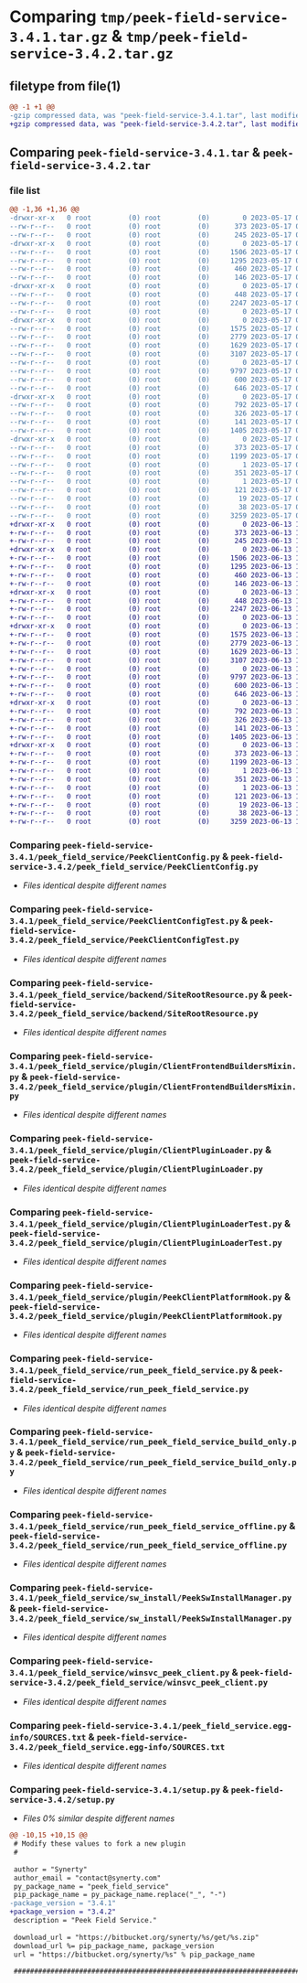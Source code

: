 # Comparing `tmp/peek-field-service-3.4.1.tar.gz` & `tmp/peek-field-service-3.4.2.tar.gz`

## filetype from file(1)

```diff
@@ -1 +1 @@
-gzip compressed data, was "peek-field-service-3.4.1.tar", last modified: Wed May 17 03:31:31 2023, max compression
+gzip compressed data, was "peek-field-service-3.4.2.tar", last modified: Tue Jun 13 11:59:37 2023, max compression
```

## Comparing `peek-field-service-3.4.1.tar` & `peek-field-service-3.4.2.tar`

### file list

```diff
@@ -1,36 +1,36 @@
-drwxr-xr-x   0 root         (0) root         (0)        0 2023-05-17 03:31:31.069377 peek-field-service-3.4.1/
--rw-r--r--   0 root         (0) root         (0)      373 2023-05-17 03:31:31.069377 peek-field-service-3.4.1/PKG-INFO
--rw-r--r--   0 root         (0) root         (0)      245 2023-05-17 03:29:55.000000 peek-field-service-3.4.1/README.rst
-drwxr-xr-x   0 root         (0) root         (0)        0 2023-05-17 03:31:31.068377 peek-field-service-3.4.1/peek_field_service/
--rw-r--r--   0 root         (0) root         (0)     1506 2023-05-17 03:29:55.000000 peek-field-service-3.4.1/peek_field_service/PeekClientConfig.py
--rw-r--r--   0 root         (0) root         (0)     1295 2023-05-17 03:29:55.000000 peek-field-service-3.4.1/peek_field_service/PeekClientConfigTest.py
--rw-r--r--   0 root         (0) root         (0)      460 2023-05-17 03:29:55.000000 peek-field-service-3.4.1/peek_field_service/PlatformDependencyTest.py
--rw-r--r--   0 root         (0) root         (0)      146 2023-05-17 03:31:30.000000 peek-field-service-3.4.1/peek_field_service/__init__.py
-drwxr-xr-x   0 root         (0) root         (0)        0 2023-05-17 03:31:31.069377 peek-field-service-3.4.1/peek_field_service/backend/
--rw-r--r--   0 root         (0) root         (0)      448 2023-05-17 03:29:55.000000 peek-field-service-3.4.1/peek_field_service/backend/ClientObservable.py
--rw-r--r--   0 root         (0) root         (0)     2247 2023-05-17 03:29:55.000000 peek-field-service-3.4.1/peek_field_service/backend/SiteRootResource.py
--rw-r--r--   0 root         (0) root         (0)        0 2023-05-17 03:29:55.000000 peek-field-service-3.4.1/peek_field_service/backend/__init__.py
-drwxr-xr-x   0 root         (0) root         (0)        0 2023-05-17 03:31:31.069377 peek-field-service-3.4.1/peek_field_service/plugin/
--rw-r--r--   0 root         (0) root         (0)     1575 2023-05-17 03:29:55.000000 peek-field-service-3.4.1/peek_field_service/plugin/ClientFrontendBuildersMixin.py
--rw-r--r--   0 root         (0) root         (0)     2779 2023-05-17 03:29:55.000000 peek-field-service-3.4.1/peek_field_service/plugin/ClientPluginLoader.py
--rw-r--r--   0 root         (0) root         (0)     1629 2023-05-17 03:29:55.000000 peek-field-service-3.4.1/peek_field_service/plugin/ClientPluginLoaderTest.py
--rw-r--r--   0 root         (0) root         (0)     3107 2023-05-17 03:29:55.000000 peek-field-service-3.4.1/peek_field_service/plugin/PeekClientPlatformHook.py
--rw-r--r--   0 root         (0) root         (0)        0 2023-05-17 03:29:55.000000 peek-field-service-3.4.1/peek_field_service/plugin/__init__.py
--rw-r--r--   0 root         (0) root         (0)     9797 2023-05-17 03:29:55.000000 peek-field-service-3.4.1/peek_field_service/run_peek_field_service.py
--rw-r--r--   0 root         (0) root         (0)      600 2023-05-17 03:29:55.000000 peek-field-service-3.4.1/peek_field_service/run_peek_field_service_build_only.py
--rw-r--r--   0 root         (0) root         (0)      646 2023-05-17 03:29:55.000000 peek-field-service-3.4.1/peek_field_service/run_peek_field_service_offline.py
-drwxr-xr-x   0 root         (0) root         (0)        0 2023-05-17 03:31:31.069377 peek-field-service-3.4.1/peek_field_service/sw_install/
--rw-r--r--   0 root         (0) root         (0)      792 2023-05-17 03:29:55.000000 peek-field-service-3.4.1/peek_field_service/sw_install/PeekSwInstallManager.py
--rw-r--r--   0 root         (0) root         (0)      326 2023-05-17 03:29:55.000000 peek-field-service-3.4.1/peek_field_service/sw_install/PluginSwInstallManager.py
--rw-r--r--   0 root         (0) root         (0)      141 2023-05-17 03:29:55.000000 peek-field-service-3.4.1/peek_field_service/sw_install/__init__.py
--rw-r--r--   0 root         (0) root         (0)     1405 2023-05-17 03:29:55.000000 peek-field-service-3.4.1/peek_field_service/winsvc_peek_client.py
-drwxr-xr-x   0 root         (0) root         (0)        0 2023-05-17 03:31:31.068377 peek-field-service-3.4.1/peek_field_service.egg-info/
--rw-r--r--   0 root         (0) root         (0)      373 2023-05-17 03:31:31.000000 peek-field-service-3.4.1/peek_field_service.egg-info/PKG-INFO
--rw-r--r--   0 root         (0) root         (0)     1199 2023-05-17 03:31:31.000000 peek-field-service-3.4.1/peek_field_service.egg-info/SOURCES.txt
--rw-r--r--   0 root         (0) root         (0)        1 2023-05-17 03:31:31.000000 peek-field-service-3.4.1/peek_field_service.egg-info/dependency_links.txt
--rw-r--r--   0 root         (0) root         (0)      351 2023-05-17 03:31:31.000000 peek-field-service-3.4.1/peek_field_service.egg-info/entry_points.txt
--rw-r--r--   0 root         (0) root         (0)        1 2023-05-17 03:31:31.000000 peek-field-service-3.4.1/peek_field_service.egg-info/not-zip-safe
--rw-r--r--   0 root         (0) root         (0)      121 2023-05-17 03:31:31.000000 peek-field-service-3.4.1/peek_field_service.egg-info/requires.txt
--rw-r--r--   0 root         (0) root         (0)       19 2023-05-17 03:31:31.000000 peek-field-service-3.4.1/peek_field_service.egg-info/top_level.txt
--rw-r--r--   0 root         (0) root         (0)       38 2023-05-17 03:31:31.069377 peek-field-service-3.4.1/setup.cfg
--rw-r--r--   0 root         (0) root         (0)     3259 2023-05-17 03:31:30.000000 peek-field-service-3.4.1/setup.py
+drwxr-xr-x   0 root         (0) root         (0)        0 2023-06-13 11:59:37.419024 peek-field-service-3.4.2/
+-rw-r--r--   0 root         (0) root         (0)      373 2023-06-13 11:59:37.419024 peek-field-service-3.4.2/PKG-INFO
+-rw-r--r--   0 root         (0) root         (0)      245 2023-06-13 11:58:04.000000 peek-field-service-3.4.2/README.rst
+drwxr-xr-x   0 root         (0) root         (0)        0 2023-06-13 11:59:37.418024 peek-field-service-3.4.2/peek_field_service/
+-rw-r--r--   0 root         (0) root         (0)     1506 2023-06-13 11:58:04.000000 peek-field-service-3.4.2/peek_field_service/PeekClientConfig.py
+-rw-r--r--   0 root         (0) root         (0)     1295 2023-06-13 11:58:04.000000 peek-field-service-3.4.2/peek_field_service/PeekClientConfigTest.py
+-rw-r--r--   0 root         (0) root         (0)      460 2023-06-13 11:58:04.000000 peek-field-service-3.4.2/peek_field_service/PlatformDependencyTest.py
+-rw-r--r--   0 root         (0) root         (0)      146 2023-06-13 11:59:37.000000 peek-field-service-3.4.2/peek_field_service/__init__.py
+drwxr-xr-x   0 root         (0) root         (0)        0 2023-06-13 11:59:37.419024 peek-field-service-3.4.2/peek_field_service/backend/
+-rw-r--r--   0 root         (0) root         (0)      448 2023-06-13 11:58:04.000000 peek-field-service-3.4.2/peek_field_service/backend/ClientObservable.py
+-rw-r--r--   0 root         (0) root         (0)     2247 2023-06-13 11:58:04.000000 peek-field-service-3.4.2/peek_field_service/backend/SiteRootResource.py
+-rw-r--r--   0 root         (0) root         (0)        0 2023-06-13 11:58:04.000000 peek-field-service-3.4.2/peek_field_service/backend/__init__.py
+drwxr-xr-x   0 root         (0) root         (0)        0 2023-06-13 11:59:37.419024 peek-field-service-3.4.2/peek_field_service/plugin/
+-rw-r--r--   0 root         (0) root         (0)     1575 2023-06-13 11:58:04.000000 peek-field-service-3.4.2/peek_field_service/plugin/ClientFrontendBuildersMixin.py
+-rw-r--r--   0 root         (0) root         (0)     2779 2023-06-13 11:58:04.000000 peek-field-service-3.4.2/peek_field_service/plugin/ClientPluginLoader.py
+-rw-r--r--   0 root         (0) root         (0)     1629 2023-06-13 11:58:04.000000 peek-field-service-3.4.2/peek_field_service/plugin/ClientPluginLoaderTest.py
+-rw-r--r--   0 root         (0) root         (0)     3107 2023-06-13 11:58:04.000000 peek-field-service-3.4.2/peek_field_service/plugin/PeekClientPlatformHook.py
+-rw-r--r--   0 root         (0) root         (0)        0 2023-06-13 11:58:04.000000 peek-field-service-3.4.2/peek_field_service/plugin/__init__.py
+-rw-r--r--   0 root         (0) root         (0)     9797 2023-06-13 11:58:04.000000 peek-field-service-3.4.2/peek_field_service/run_peek_field_service.py
+-rw-r--r--   0 root         (0) root         (0)      600 2023-06-13 11:58:04.000000 peek-field-service-3.4.2/peek_field_service/run_peek_field_service_build_only.py
+-rw-r--r--   0 root         (0) root         (0)      646 2023-06-13 11:58:04.000000 peek-field-service-3.4.2/peek_field_service/run_peek_field_service_offline.py
+drwxr-xr-x   0 root         (0) root         (0)        0 2023-06-13 11:59:37.419024 peek-field-service-3.4.2/peek_field_service/sw_install/
+-rw-r--r--   0 root         (0) root         (0)      792 2023-06-13 11:58:04.000000 peek-field-service-3.4.2/peek_field_service/sw_install/PeekSwInstallManager.py
+-rw-r--r--   0 root         (0) root         (0)      326 2023-06-13 11:58:04.000000 peek-field-service-3.4.2/peek_field_service/sw_install/PluginSwInstallManager.py
+-rw-r--r--   0 root         (0) root         (0)      141 2023-06-13 11:58:04.000000 peek-field-service-3.4.2/peek_field_service/sw_install/__init__.py
+-rw-r--r--   0 root         (0) root         (0)     1405 2023-06-13 11:58:04.000000 peek-field-service-3.4.2/peek_field_service/winsvc_peek_client.py
+drwxr-xr-x   0 root         (0) root         (0)        0 2023-06-13 11:59:37.418024 peek-field-service-3.4.2/peek_field_service.egg-info/
+-rw-r--r--   0 root         (0) root         (0)      373 2023-06-13 11:59:37.000000 peek-field-service-3.4.2/peek_field_service.egg-info/PKG-INFO
+-rw-r--r--   0 root         (0) root         (0)     1199 2023-06-13 11:59:37.000000 peek-field-service-3.4.2/peek_field_service.egg-info/SOURCES.txt
+-rw-r--r--   0 root         (0) root         (0)        1 2023-06-13 11:59:37.000000 peek-field-service-3.4.2/peek_field_service.egg-info/dependency_links.txt
+-rw-r--r--   0 root         (0) root         (0)      351 2023-06-13 11:59:37.000000 peek-field-service-3.4.2/peek_field_service.egg-info/entry_points.txt
+-rw-r--r--   0 root         (0) root         (0)        1 2023-06-13 11:59:37.000000 peek-field-service-3.4.2/peek_field_service.egg-info/not-zip-safe
+-rw-r--r--   0 root         (0) root         (0)      121 2023-06-13 11:59:37.000000 peek-field-service-3.4.2/peek_field_service.egg-info/requires.txt
+-rw-r--r--   0 root         (0) root         (0)       19 2023-06-13 11:59:37.000000 peek-field-service-3.4.2/peek_field_service.egg-info/top_level.txt
+-rw-r--r--   0 root         (0) root         (0)       38 2023-06-13 11:59:37.419024 peek-field-service-3.4.2/setup.cfg
+-rw-r--r--   0 root         (0) root         (0)     3259 2023-06-13 11:59:37.000000 peek-field-service-3.4.2/setup.py
```

### Comparing `peek-field-service-3.4.1/peek_field_service/PeekClientConfig.py` & `peek-field-service-3.4.2/peek_field_service/PeekClientConfig.py`

 * *Files identical despite different names*

### Comparing `peek-field-service-3.4.1/peek_field_service/PeekClientConfigTest.py` & `peek-field-service-3.4.2/peek_field_service/PeekClientConfigTest.py`

 * *Files identical despite different names*

### Comparing `peek-field-service-3.4.1/peek_field_service/backend/SiteRootResource.py` & `peek-field-service-3.4.2/peek_field_service/backend/SiteRootResource.py`

 * *Files identical despite different names*

### Comparing `peek-field-service-3.4.1/peek_field_service/plugin/ClientFrontendBuildersMixin.py` & `peek-field-service-3.4.2/peek_field_service/plugin/ClientFrontendBuildersMixin.py`

 * *Files identical despite different names*

### Comparing `peek-field-service-3.4.1/peek_field_service/plugin/ClientPluginLoader.py` & `peek-field-service-3.4.2/peek_field_service/plugin/ClientPluginLoader.py`

 * *Files identical despite different names*

### Comparing `peek-field-service-3.4.1/peek_field_service/plugin/ClientPluginLoaderTest.py` & `peek-field-service-3.4.2/peek_field_service/plugin/ClientPluginLoaderTest.py`

 * *Files identical despite different names*

### Comparing `peek-field-service-3.4.1/peek_field_service/plugin/PeekClientPlatformHook.py` & `peek-field-service-3.4.2/peek_field_service/plugin/PeekClientPlatformHook.py`

 * *Files identical despite different names*

### Comparing `peek-field-service-3.4.1/peek_field_service/run_peek_field_service.py` & `peek-field-service-3.4.2/peek_field_service/run_peek_field_service.py`

 * *Files identical despite different names*

### Comparing `peek-field-service-3.4.1/peek_field_service/run_peek_field_service_build_only.py` & `peek-field-service-3.4.2/peek_field_service/run_peek_field_service_build_only.py`

 * *Files identical despite different names*

### Comparing `peek-field-service-3.4.1/peek_field_service/run_peek_field_service_offline.py` & `peek-field-service-3.4.2/peek_field_service/run_peek_field_service_offline.py`

 * *Files identical despite different names*

### Comparing `peek-field-service-3.4.1/peek_field_service/sw_install/PeekSwInstallManager.py` & `peek-field-service-3.4.2/peek_field_service/sw_install/PeekSwInstallManager.py`

 * *Files identical despite different names*

### Comparing `peek-field-service-3.4.1/peek_field_service/winsvc_peek_client.py` & `peek-field-service-3.4.2/peek_field_service/winsvc_peek_client.py`

 * *Files identical despite different names*

### Comparing `peek-field-service-3.4.1/peek_field_service.egg-info/SOURCES.txt` & `peek-field-service-3.4.2/peek_field_service.egg-info/SOURCES.txt`

 * *Files identical despite different names*

### Comparing `peek-field-service-3.4.1/setup.py` & `peek-field-service-3.4.2/setup.py`

 * *Files 0% similar despite different names*

```diff
@@ -10,15 +10,15 @@
 # Modify these values to fork a new plugin
 #
 
 author = "Synerty"
 author_email = "contact@synerty.com"
 py_package_name = "peek_field_service"
 pip_package_name = py_package_name.replace("_", "-")
-package_version = "3.4.1"
+package_version = "3.4.2"
 description = "Peek Field Service."
 
 download_url = "https://bitbucket.org/synerty/%s/get/%s.zip"
 download_url %= pip_package_name, package_version
 url = "https://bitbucket.org/synerty/%s" % pip_package_name
 
 ###############################################################################
```

